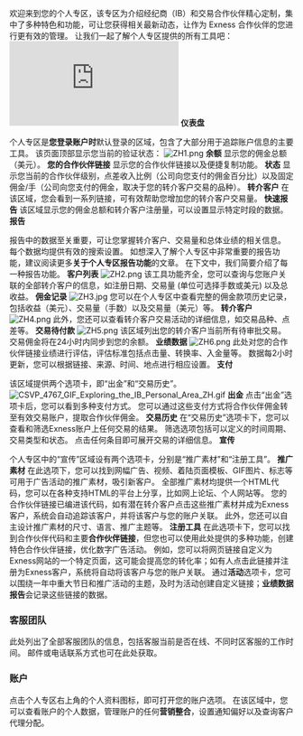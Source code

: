 
欢迎来到您的个人专区，该专区为介绍经纪商（IB）和交易合作伙伴精心定制，集中了多种特色和功能，可让您获得相关最新动态，让作为 Exness 合作伙伴的您进行更有效的管理。
让我们一起了解个人专区提供的所有工具吧：
![CSVP_2716_Exploring_the_IB_personal_area_ZH.jpg](https://v.youku.com/v_show/id_XNTgzOTExMjQ1Ng==.html)
**仪表盘**
 
个人专区是**您登录账户时**默认登录的区域，包含了大部分用于追踪账户信息的主要工具。
该页面顶部显示您当前的验证状态：
![ZH1.png](https://get.exnessaffiliates.help/hc/article_attachments/360023986259)
**余额**
显示您的佣金总额（美元）。
**您的合作伙伴链接**
显示您的合作伙伴链接以及便捷复制功能。
**状态**
显示您当前的合作伙伴级别，点差收入比例（公司向您支付的佣金百分比）以及固定佣金/手（公司向您支付的佣金，取决于您的转介客户交易的品种）。
**转介客户**
在该区域，您会看到一系列链接，可有效帮助您增加您的转介客户交易量。
**快速报告**
该区域显示您的佣金总额和转介客户注册量，可以设置显示特定时段的数据。
**报告**
 
报告中的数据至关重要，可让您掌握转介客户、交易量和总体业绩的相关信息。 每个数据均提供有效的搜索设置。 如想深入了解个人专区中非常重要的报告功能，建议阅读更多**关于个人专区报告功能**的文章。 在下文中，我们简要介绍了每一种报告功能。
**客户列表**
![ZH2.png](https://get.exnessaffiliates.help/hc/article_attachments/360023970420)
该工具功能齐全，您可以查询与您账户关联的全部转介客户的信息，如注册日期、交易量 (单位可选择手数或美元) 以及总收益。
**佣金记录**
![ZH3.jpg](https://get.exnessaffiliates.help/hc/article_attachments/360023986279)
您可以在个人专区中查看完整的佣金款项历史记录，包括收益（美元）、交易量（手数）以及交易量（美元）等。
**转介客户**
![ZH4.png](https://get.exnessaffiliates.help/hc/article_attachments/360023970500)
此外，您还可以查看转介客户交易活动的详细信息，如交易品种、点差等。
**交易待付款**
![ZH5.png](https://get.exnessaffiliates.help/hc/article_attachments/360023986319)
该区域列出您的转介客户当前所有待审批交易。 交易佣金将在24小时内同步到您的余额。
**业绩数据**
![ZH6.png](https://get.exnessaffiliates.help/hc/article_attachments/360023970520)
此处对您的合作伙伴链接业绩进行评估，评估标准包括点击量、转换率、入金量等。 数据每2小时更新，您可以根据链接、来源、时间、地点进行相应设置。
**支付**
 
该区域提供两个选项卡，即“出金”和“交易历史”。
![CSVP_4767_GIF_Exploring_the_IB_Personal_Area_ZH.gif](https://get.exnessaffiliates.help/hc/article_attachments/6889609103900)
**出金**
点击“出金”选项卡后，您可以看到多种支付方式。 您可以通过这些支付方式将合作伙伴佣金转至有效交易账户，提取合作伙伴佣金。
**交易历史**
在“交易历史”选项卡下，您可以查看和筛选Exness账户上任何交易的结果。 筛选选项包括可以定义的时间周期、交易类型和状态。 点击任何条目即可展开交易的详细信息。
**宣传**
 
个人专区中的“宣传”区域设有两个选项卡，分别是“推广素材”和“注册工具”。
**推广素材**
在此选项下，您可以找到网幅广告、视频、着陆页面模板、GIF图片、标志等可用于广告活动的推广素材，吸引新客户。
全部推广素材均提供一个HTML代码，您可以在各种支持HTML的平台上分享，比如网上论坛、个人网站等。 您的合作伙伴链接已编进该代码，如有潜在转介客户点击这些推广素材并成为Exness客户，系统会自动追踪该客户，并将该客户与您的账户关联。 此外，您还可以自主设计推广素材的尺寸、语言、推广主题等。
**注册工具**
在此选项卡下，您可以找到合作伙伴代码和主要**合作伙伴链接**，但您也可以使用此处提供的多种功能，创建特色合作伙伴链接，优化数字广告活动。 例如，您可以将网页链接自定义为Exness网站的一个特定页面，这可能会提高您的转化率；如有人点击此链接并注册为Exness客户，系统将自动将该客户与您的账户关联。 通过**活动**选项卡，您可以围绕一年中重大节日和推广活动的主题，及时为活动创建自定义链接；**业绩数据报告**会记录这些链接的数据。
### **客服团队** ###
此处列出了全部客服团队的信息，包括客服当前是否在线、不同时区客服的工作时间。 邮件或电话联系方式也可在此处获取。
### **账户** ###
点击个人专区右上角的个人资料图标，即可打开您的账户选项。 在该区域中，您可以查看账户的个人数据，管理账户的任何**营销整合**，设置通知偏好以及查询客户代理分配。